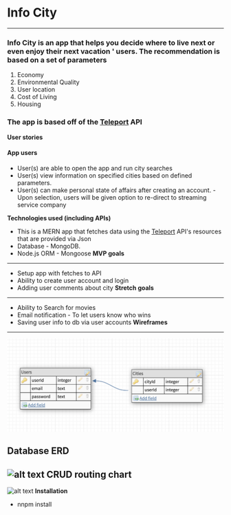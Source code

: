 # Info City
***
### **Info City** is an app that helps you decide where to live next or even enjoy their next vacation ' users. The recommendation is based on a set of parameters
1. Economy
2. Environmental Quality
3. User location
4. Cost of Living
5. Housing
### The app is based off of the [Teleport](https://developers.teleport.org/) API
**User stories**
#### App users
- User(s) are able to open the app and run city searches
- User(s) view information on specified cities based on defined parameters.
- User(s) can make personal state of affairs after creating an account.
        - Upon selection, users will be given option to re-direct to streaming service company
        
**Technologies used (including APIs)**
- This is a MERN app that fetches data using the [Teleport](https://developers.teleport.org/) API's resources that are provided via Json
- Database - MongoDB.
- Node.js ORM - Mongoose
**MVP goals**
---
- Setup app with fetches to API
- Ability to create user account and login
- Adding user comments about city
**Stretch goals**
---
- Ability to Search for movies
- Email notification - To let users know who wins
- Saving user info to db via user accounts
**Wireframes**
---
![alt text](erd.png)

**Database ERD**
---
![alt text](public/images/erdme.png)
**CRUD routing chart**
---
![alt text](public/images/routes.png)
**Installation**
- nnpm install 
